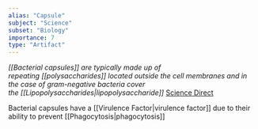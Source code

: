 ```yaml
---
alias: "Capsule"
subject: "Science"
subset: "Biology"
importance: 7
type: "Artifact"
---
```


_[[Bacterial capsules]] are typically made up of repeating [[polysaccharides]] located outside the cell membranes and in the case of gram-negative bacteria cover the [[Lipopolysaccharides|lipopolysaccharide]]_ [Science Direct](https://www.sciencedirect.com/topics/biochemistry-genetics-and-molecular-biology/bacterial-capsule)

Bacterial capsules have a [[Virulence Factor|virulence factor]] due to their ability to prevent [[Phagocytosis|phagocytosis]]
